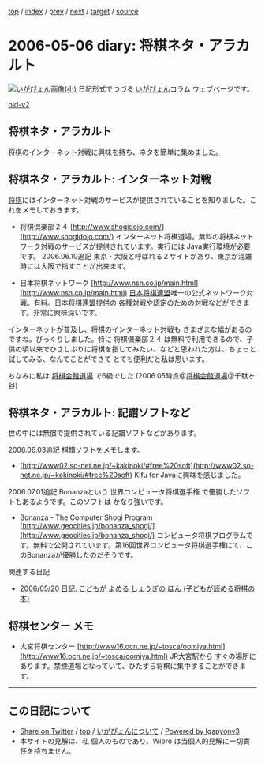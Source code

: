 [top](../index.html) 
 / [index](index.html) 
 / [prev](ig060503.html) 
 / [next](ig060507.html) 
 / [target](http://www.igapyon.jp/igapyon/diary/2006/ig060506.html) 
 / [source](https://github.com/igapyon/diary/blob/master/2006/ig060506.src.md) 

2006-05-06 diary: 将棋ネタ・アラカルト
=====================================================================================================
[![いがぴょん画像(小)](http://www.igapyon.jp/igapyon/diary/images/iga200306s.jpg "いがぴょん")](http://www.igapyon.jp/igapyon/diary/memo/memoigapyon.html) 日記形式でつづる [いがぴょん](http://www.igapyon.jp/igapyon/diary/memo/memoigapyon.html)コラム ウェブページです。

[old-v2](ig060506-orig.html)

## 将棋ネタ・アラカルト

将棋のインターネット対戦に興味を持ち、ネタを簡単に集めました。


## 将棋ネタ・アラカルト: インターネット対戦

[将棋](http://www.igapyon.jp/igapyon/diary/keyword/shogi.html)にはインターネット対戦のサービスが提供されていることを知りました。これをメモしておきます。

* 将棋倶楽部２４
  [http://www.shogidojo.com/](http://www.shogidojo.com/)
  インターネット将棋道場。無料の将棋ネットワーク対戦のサービスが提供されています。実行には Java実行環境が必要です。
  2006.06.10追記 東京・大阪と呼ばれる２サイトがあり、東京が混雑時には大阪で指すことが出来ます。

* 日本将棋ネットワーク
  [http://www.nsn.co.jp/main.html](http://www.nsn.co.jp/main.html)
  [日本将棋連盟](http://www.shogi.or.jp/)唯一の公式ネットワーク対戦。有料。[日本将棋連盟](http://www.shogi.or.jp/)提供の 各種対戦や認定のための対戦などができます。非常に興味深いです。

インターネットが普及し、将棋のインターネット対戦も さまざまな幅があるのですね。びっくりしました。特に 将棋倶楽部２４ は無料で利用できるので、子供の頃以来でひさしぶりに将棋を指してみたい、などと思われた方は、ちょっと試してみる、なんてことができて とても便利だと私は思います。

ちなみに私は [将棋会館道場](http://www.shogi.or.jp/~doujou/doujou/main.html) で6級でした (2006.05時点＠[将棋会館道場](http://www.shogi.or.jp/~doujou/doujou/main.html)＠千駄ヶ谷)

## 将棋ネタ・アラカルト: 記譜ソフトなど

世の中には無償で提供されている記譜ソフトなどがあります。

2006.06.03追記 棋譜ソフトをメモします。

* [http://www02.so-net.ne.jp/~kakinoki/#free%20soft](http://www02.so-net.ne.jp/~kakinoki/#free%20soft)
  Kifu for Javaに興味を感じました。

2006.07.01追記 Bonanzaという 世界コンピュータ将棋選手権 で優勝したソフトもあるようです。このソフトは かなり強いです。

* Bonanza - The Computer Shogi Program
  [http://www.geocities.jp/bonanza_shogi/](http://www.geocities.jp/bonanza_shogi/)
  コンピュータ将棋プログラムです。無料で公開されています。第16回世界コンピュータ将棋選手権にて、このBonanzaが優勝したのだそうです。

関連する日記

* [2006/05/20 日記: こどもが よめる しょうぎの ほん (子どもが読める将棋の本)](ig060520.html)

## 将棋センター メモ

* 大宮将棋センター
  [http://www16.ocn.ne.jp/~tosca/oomiya.html](http://www16.ocn.ne.jp/~tosca/oomiya.html)
  JR大宮駅から すぐの場所にあります。禁煙道場となっていて、ひたすら将棋に集中することができます。


----------------------------------------------------------------------------------------------------

## この日記について

* [Share on Twitter](https://twitter.com/intent/tweet?hashtags=igapyon%2Cdiary%2C%E3%81%84%E3%81%8C%E3%81%B4%E3%82%87%E3%82%93&text=%E5%B0%86%E6%A3%8B%E3%83%8D%E3%82%BF%E3%83%BB%E3%82%A2%E3%83%A9%E3%82%AB%E3%83%AB%E3%83%88&url=http%3A%2F%2Fwww.igapyon.jp%2Figapyon%2Fdiary%2F2006%2Fig060506.html) / [top](../index.html) / [いがぴょんについて](http://www.igapyon.jp/igapyon/diary/memo/memoigapyon.html) / [Powered by Igapyonv3](https://github.com/igapyon/igapyonv3)
* 本サイトの見解は、私 個人のものであり、Wipro は当個人的見解に一切責任を持ちません。 
